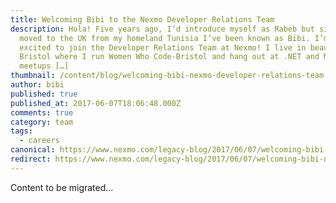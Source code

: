 ```yaml
---
title: Welcoming Bibi to the Nexmo Developer Relations Team
description: Hola! Five years ago, I’d introduce myself as Rabeb but since I
  moved to the UK from my homeland Tunisia I’ve been known as Bibi. I’m super
  excited to join the Developer Relations Team at Nexmo! I live in beautiful
  Bristol where I run Women Who Code-Bristol and hang out at .NET and Mobile
  meetups […]
thumbnail: /content/blog/welcoming-bibi-nexmo-developer-relations-team-dr/rabeb_othmani_feature.jpg
author: bibi
published: true
published_at: 2017-06-07T18:06:48.000Z
comments: true
category: team
tags:
  - careers
canonical: https://www.nexmo.com/legacy-blog/2017/06/07/welcoming-bibi-nexmo-developer-relations-team-dr
redirect: https://www.nexmo.com/legacy-blog/2017/06/07/welcoming-bibi-nexmo-developer-relations-team-dr
---
```


Content to be migrated...
